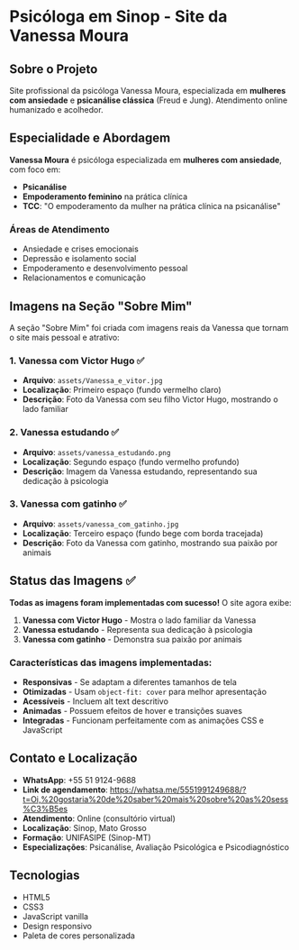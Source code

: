 # Psicóloga em Sinop - Site da Vanessa Moura

## Sobre o Projeto
Site profissional da psicóloga Vanessa Moura, especializada em **mulheres com ansiedade** e **psicanálise clássica** (Freud e Jung). Atendimento online humanizado e acolhedor.

## Especialidade e Abordagem

**Vanessa Moura** é psicóloga especializada em **mulheres com ansiedade**, com foco em:
- **Psicanálise** 
- **Empoderamento feminino** na prática clínica
- **TCC**: "O empoderamento da mulher na prática clínica na psicanálise"

### Áreas de Atendimento
- Ansiedade e crises emocionais
- Depressão e isolamento social
- Empoderamento e desenvolvimento pessoal
- Relacionamentos e comunicação

## Imagens na Seção "Sobre Mim"

A seção "Sobre Mim" foi criada com imagens reais da Vanessa que tornam o site mais pessoal e atrativo:

### 1. Vanessa com Victor Hugo ✅
- **Arquivo**: `assets/Vanessa_e_vitor.jpg`
- **Localização**: Primeiro espaço (fundo vermelho claro)
- **Descrição**: Foto da Vanessa com seu filho Victor Hugo, mostrando o lado familiar

### 2. Vanessa estudando ✅
- **Arquivo**: `assets/vanessa_estudando.png`
- **Localização**: Segundo espaço (fundo vermelho profundo)
- **Descrição**: Imagem da Vanessa estudando, representando sua dedicação à psicologia

### 3. Vanessa com gatinho ✅
- **Arquivo**: `assets/vanessa_com_gatinho.jpg`
- **Localização**: Terceiro espaço (fundo bege com borda tracejada)
- **Descrição**: Foto da Vanessa com gatinho, mostrando sua paixão por animais

## Status das Imagens ✅

**Todas as imagens foram implementadas com sucesso!** O site agora exibe:

1. **Vanessa com Victor Hugo** - Mostra o lado familiar da Vanessa
2. **Vanessa estudando** - Representa sua dedicação à psicologia  
3. **Vanessa com gatinho** - Demonstra sua paixão por animais

### Características das imagens implementadas:
- **Responsivas** - Se adaptam a diferentes tamanhos de tela
- **Otimizadas** - Usam `object-fit: cover` para melhor apresentação
- **Acessíveis** - Incluem alt text descritivo
- **Animadas** - Possuem efeitos de hover e transições suaves
- **Integradas** - Funcionam perfeitamente com as animações CSS e JavaScript

## Contato e Localização
- **WhatsApp**: +55 51 9124-9688
- **Link de agendamento**: https://whatsa.me/5551991249688/?t=Oi,%20gostaria%20de%20saber%20mais%20sobre%20as%20sess%C3%B5es
- **Atendimento**: Online (consultório virtual)
- **Localização**: Sinop, Mato Grosso
- **Formação**: UNIFASIPE (Sinop-MT)
- **Especializações**: Psicanálise, Avaliação Psicológica e Psicodiagnóstico

## Tecnologias
- HTML5
- CSS3
- JavaScript vanilla
- Design responsivo
- Paleta de cores personalizada
